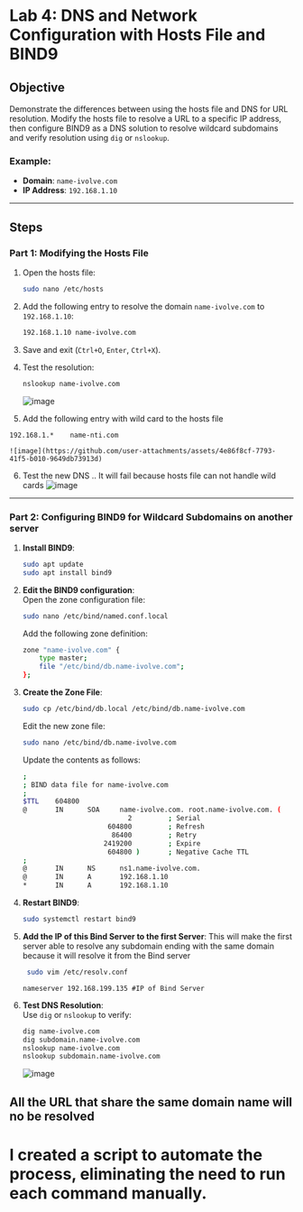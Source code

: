 # Lab 4: DNS and Network Configuration with Hosts File and BIND9  

## Objective  
Demonstrate the differences between using the hosts file and DNS for URL resolution. Modify the hosts file to resolve a URL to a specific IP address, 
then configure BIND9 as a DNS solution to resolve wildcard subdomains and verify resolution using `dig` or `nslookup`.  

### Example:  
- **Domain**: `name-ivolve.com`  
- **IP Address**: `192.168.1.10`  

---

## Steps  

### Part 1: Modifying the Hosts File  

1. Open the hosts file:  
    ```bash
    sudo nano /etc/hosts
    ```  

2. Add the following entry to resolve the domain `name-ivolve.com` to `192.168.1.10`:  
    ```bash
    192.168.1.10 name-ivolve.com
    ```  

3. Save and exit (`Ctrl+O`, `Enter`, `Ctrl+X`).  

4. Test the resolution:  
    ```bash
    nslookup name-ivolve.com
    ```
    ![image](https://github.com/user-attachments/assets/69030bb1-bab6-4fb1-924d-891fdc53187e)

5. Add the following entry with wild card to the hosts file
  ```
  192.168.1.*    name-nti.com
  ```
    ![image](https://github.com/user-attachments/assets/4e86f8cf-7793-41f5-b010-9649db73913d)

6. Test the new DNS .. It will fail because hosts file can not handle wild cards
    ![image](https://github.com/user-attachments/assets/33785b47-a374-4d25-843d-a09fd97cc0c8)

---
### Part 2: Configuring BIND9 for Wildcard Subdomains on another server 

1. **Install BIND9**:  
    ```bash
    sudo apt update
    sudo apt install bind9
    ```

2. **Edit the BIND9 configuration**:  
    Open the zone configuration file:  
    ```bash
    sudo nano /etc/bind/named.conf.local
    ```  

    Add the following zone definition:  
    ```bash
    zone "name-ivolve.com" {
        type master;
        file "/etc/bind/db.name-ivolve.com";
    };
    ```

3. **Create the Zone File**:  
    ```bash
    sudo cp /etc/bind/db.local /etc/bind/db.name-ivolve.com
    ```  

    Edit the new zone file:  
    ```bash
    sudo nano /etc/bind/db.name-ivolve.com
    ```

    Update the contents as follows:  
    ```bash
    ;
    ; BIND data file for name-ivolve.com
    ;
    $TTL    604800
    @       IN      SOA     name-ivolve.com. root.name-ivolve.com. (
                              2         ; Serial
                         604800         ; Refresh
                          86400         ; Retry
                        2419200         ; Expire
                         604800 )       ; Negative Cache TTL
    ;
    @       IN      NS      ns1.name-ivolve.com.
    @       IN      A       192.168.1.10
    *       IN      A       192.168.1.10
    ```

4. **Restart BIND9**:  
    ```bash
    sudo systemctl restart bind9
    ```
    
5. **Add the IP of this Bind Server to the first Server**:
   This will make the first server able to resolve any subdomain ending with the same domain because it will resolve it from the Bind server
   ```bash
    sudo vim /etc/resolv.conf
   ```
   ```   
   nameserver 192.168.199.135 #IP of Bind Server
   ```
7. **Test DNS Resolution**:  
    Use `dig` or `nslookup` to verify:  
    ```bash
    dig name-ivolve.com
    dig subdomain.name-ivolve.com
    nslookup name-ivolve.com
    nslookup subdomain.name-ivolve.com
    ```
    ![image](https://github.com/user-attachments/assets/2e6ba159-c49d-4018-8e57-f3158710572d)

All the URL that share the same domain name will no be resolved 
---
# I created a script to automate the process, eliminating the need to run each command manually.



